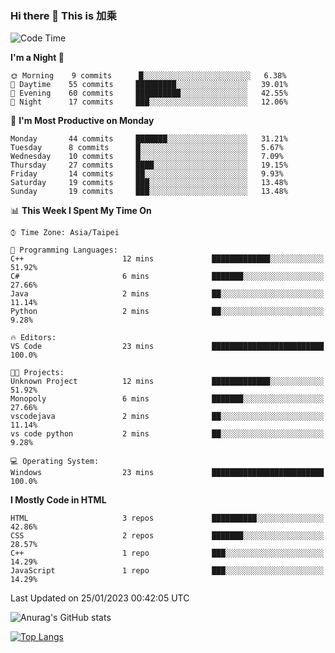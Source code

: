 ### Hi there 👋 This is 加乘



<!--START_SECTION:waka-->
![Code Time](http://img.shields.io/badge/Code%20Time-25%20mins-blue)

**I'm a Night 🦉** 

```text
🌞 Morning    9 commits      █░░░░░░░░░░░░░░░░░░░░░░░░   6.38% 
🌆 Daytime    55 commits     █████████░░░░░░░░░░░░░░░░   39.01% 
🌃 Evening    60 commits     ██████████░░░░░░░░░░░░░░░   42.55% 
🌙 Night      17 commits     ███░░░░░░░░░░░░░░░░░░░░░░   12.06%

```
📅 **I'm Most Productive on Monday** 

```text
Monday       44 commits     ███████░░░░░░░░░░░░░░░░░░   31.21% 
Tuesday      8 commits      █░░░░░░░░░░░░░░░░░░░░░░░░   5.67% 
Wednesday    10 commits     █░░░░░░░░░░░░░░░░░░░░░░░░   7.09% 
Thursday     27 commits     ████░░░░░░░░░░░░░░░░░░░░░   19.15% 
Friday       14 commits     ██░░░░░░░░░░░░░░░░░░░░░░░   9.93% 
Saturday     19 commits     ███░░░░░░░░░░░░░░░░░░░░░░   13.48% 
Sunday       19 commits     ███░░░░░░░░░░░░░░░░░░░░░░   13.48%

```


📊 **This Week I Spent My Time On** 

```text
⌚︎ Time Zone: Asia/Taipei

💬 Programming Languages: 
C++                      12 mins             █████████████░░░░░░░░░░░░   51.92% 
C#                       6 mins              ███████░░░░░░░░░░░░░░░░░░   27.66% 
Java                     2 mins              ██░░░░░░░░░░░░░░░░░░░░░░░   11.14% 
Python                   2 mins              ██░░░░░░░░░░░░░░░░░░░░░░░   9.28%

🔥 Editors: 
VS Code                  23 mins             █████████████████████████   100.0%

🐱‍💻 Projects: 
Unknown Project          12 mins             █████████████░░░░░░░░░░░░   51.92% 
Monopoly                 6 mins              ███████░░░░░░░░░░░░░░░░░░   27.66% 
vscodejava               2 mins              ██░░░░░░░░░░░░░░░░░░░░░░░   11.14% 
vs code python           2 mins              ██░░░░░░░░░░░░░░░░░░░░░░░   9.28%

💻 Operating System: 
Windows                  23 mins             █████████████████████████   100.0%

```

**I Mostly Code in HTML** 

```text
HTML                     3 repos             ██████████░░░░░░░░░░░░░░░   42.86% 
CSS                      2 repos             ███████░░░░░░░░░░░░░░░░░░   28.57% 
C++                      1 repo              ███░░░░░░░░░░░░░░░░░░░░░░   14.29% 
JavaScript               1 repo              ███░░░░░░░░░░░░░░░░░░░░░░   14.29%

```



 Last Updated on 25/01/2023 00:42:05 UTC
<!--END_SECTION:waka-->


![Anurag's GitHub stats](https://github-readme-stats.vercel.app/api?username=40436michael&show_icons=true)

[![Top Langs](https://github-readme-stats.vercel.app/api/top-langs/?username=40436michael&layout=compact)](https://github.com/anuraghazra/github-readme-stats)



<!--
**40436michael/40436michael** is a ✨ _special_ ✨ repository because its `README.md` (this file) appears on your GitHub profile.

Here are some ideas to get you started:

- 🔭 I’m currently working on ...
- 🌱 I’m currently learning ...
- 👯 I’m looking to collaborate on ...
- 🤔 I’m looking for help with ...
- 💬 Ask me about ...
- 📫 How to reach me: ...
- 😄 Pronouns: ...
- ⚡ Fun fact: ...
-->
